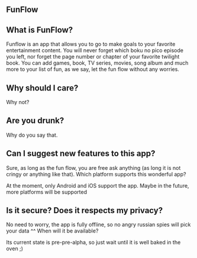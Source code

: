 ## FunFlow ##

## What is FunFlow?

Funflow is an app that allows you to go to make goals to your favorite entertainment content. You will never forget which boku no pico episode you left, nor forget the page number or chapter of your favorite twilight book. You can add games, book, TV series, movies, song album and much more to your list of fun, as we say, let the fun flow without any worries.

## Why should I care?

Why not?

## Are you drunk?

Why do you say that.

## Can I suggest new features to this app?

Sure, as long as the fun flow, you are free ask anything (as long it is not cringy or anything like that).
Which platform supports this wonderful app?

At the moment, only Android and iOS support the app. Maybe in the future, more platforms will be supported

## Is it secure? Does it respects my privacy?

No need to worry, the app is fully offline, so no angry russian spies will pick your data ^^
When will it be available?

Its current state is pre-pre-alpha, so just wait until it is well baked in the oven ;)
